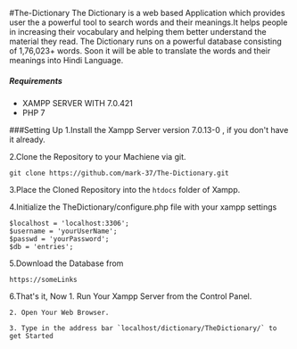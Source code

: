 #The-Dictionary
The Dictionary is a web based Application which provides user the a powerful tool to search words and their meanings.It helps people in increasing their
vocabulary and helping them better understand the material they read.
The Dictionary runs on a powerful database consisting of 1,76,023+ words.
Soon it will be able to translate the words and their meanings into Hindi Language.

##### Requirements
* XAMPP SERVER WITH 7.0.421
* PHP 7

###Setting Up
1.Install the Xampp Server version 7.0.13-0 , if you don't have it already.

2.Clone the Repository to your Machiene via git.
	
    git clone https://github.com/mark-37/The-Dictionary.git

3.Place the Cloned Repository into the `htdocs` folder of Xampp.

4.Initialize the TheDictionary/configure.php file with your xampp settings

	$localhost = 'localhost:3306';
	$username = 'yourUserName';
	$passwd = 'yourPassword';
	$db = 'entries';

5.Download the Database from

	https://someLinks

6.That's it, Now 
	1. Run Your Xampp Server from the Control Panel.

	2. Open Your Web Browser.

	3. Type in the address bar `localhost/dictionary/TheDictionary/` to get Started 

